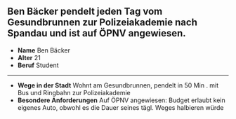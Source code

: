 ## Ben Bäcker pendelt jeden Tag vom Gesundbrunnen zur Polizeiakademie nach Spandau und ist auf ÖPNV angewiesen.

* **Name** Ben Bäcker
* **Alter** 21
* **Beruf** Student

---

* **Wege in der Stadt** Wohnt am <span class="marker-label" id="marker-label-whitespot-persona-ben">Gesundbrunnen</span>, pendelt in 50 Min
. mit Bus und Ringbahn zur <span class="marker-label" id="marker-label-whitespot-persona-ben-target">Polizeiakademie</span>
* **Besondere Anforderungen** Auf ÖPNV angewiesen: Budget erlaubt kein eigenes Auto, obwohl es die Dauer seines tägl. Weges halbieren würde

